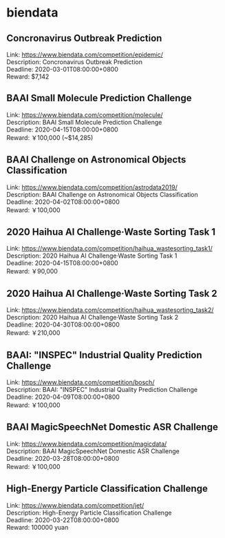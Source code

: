 # biendata



## Concronavirus Outbreak Prediction

Link: https://www.biendata.com/competition/epidemic/  
Description: Concronavirus Outbreak Prediction  
Deadline: 2020-03-01T08:00:00+0800  
Reward: $7,142  


## BAAI Small Molecule Prediction Challenge

Link: https://www.biendata.com/competition/molecule/  
Description: BAAI Small Molecule Prediction Challenge  
Deadline: 2020-04-15T08:00:00+0800  
Reward: ￥100,000 (~$14,285)  


## BAAI Challenge on Astronomical Objects Classification

Link: https://www.biendata.com/competition/astrodata2019/  
Description: BAAI Challenge on Astronomical Objects Classification  
Deadline: 2020-04-02T08:00:00+0800  
Reward: ￥100,000  


## 2020 Haihua AI Challenge·Waste Sorting Task 1

Link: https://www.biendata.com/competition/haihua_wastesorting_task1/  
Description: 2020 Haihua AI Challenge·Waste Sorting Task 1  
Deadline: 2020-04-15T08:00:00+0800  
Reward: ￥90,000  


## 2020 Haihua AI Challenge·Waste Sorting Task 2

Link: https://www.biendata.com/competition/haihua_wastesorting_task2/  
Description: 2020 Haihua AI Challenge·Waste Sorting Task 2  
Deadline: 2020-04-30T08:00:00+0800  
Reward: ￥210,000  


## BAAI: "INSPEC" Industrial Quality Prediction Challenge

Link: https://www.biendata.com/competition/bosch/  
Description: BAAI: "INSPEC" Industrial Quality Prediction Challenge  
Deadline: 2020-04-09T08:00:00+0800  
Reward: ￥100,000  


## BAAI MagicSpeechNet Domestic ASR Challenge

Link: https://www.biendata.com/competition/magicdata/  
Description: BAAI MagicSpeechNet Domestic ASR Challenge  
Deadline: 2020-03-28T08:00:00+0800  
Reward: ￥100,000  


## High-Energy Particle Classification Challenge

Link: https://www.biendata.com/competition/jet/  
Description: High-Energy Particle Classification Challenge  
Deadline: 2020-03-22T08:00:00+0800  
Reward: 100000 yuan  

